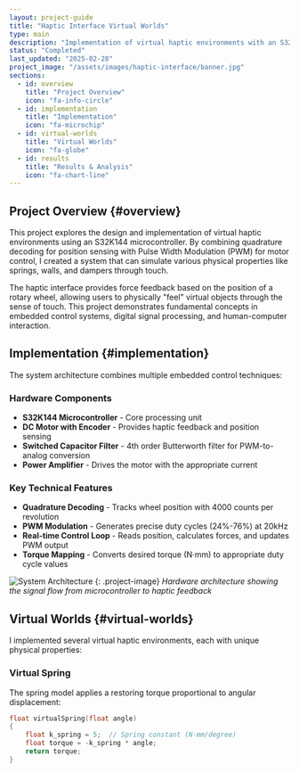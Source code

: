 ```yaml
---
layout: project-guide
title: "Haptic Interface Virtual Worlds"
type: main
description: "Implementation of virtual haptic environments with an S32K144 microcontroller using PWM modulation and torque control"
status: "Completed"
last_updated: "2025-02-28"
project_image: "/assets/images/haptic-interface/banner.jpg"
sections:
  - id: overview
    title: "Project Overview"
    icon: "fa-info-circle"
  - id: implementation
    title: "Implementation"
    icon: "fa-microchip"
  - id: virtual-worlds
    title: "Virtual Worlds"
    icon: "fa-globe"
  - id: results
    title: "Results & Analysis"
    icon: "fa-chart-line"
---
```


## Project Overview {#overview}
This project explores the design and implementation of virtual haptic environments using an S32K144 microcontroller. By combining quadrature decoding for position sensing with Pulse Width Modulation (PWM) for motor control, I created a system that can simulate various physical properties like springs, walls, and dampers through touch.

The haptic interface provides force feedback based on the position of a rotary wheel, allowing users to physically "feel" virtual objects through the sense of touch. This project demonstrates fundamental concepts in embedded control systems, digital signal processing, and human-computer interaction.

## Implementation {#implementation}
The system architecture combines multiple embedded control techniques:

### Hardware Components
- **S32K144 Microcontroller** - Core processing unit
- **DC Motor with Encoder** - Provides haptic feedback and position sensing
- **Switched Capacitor Filter** - 4th order Butterworth filter for PWM-to-analog conversion
- **Power Amplifier** - Drives the motor with the appropriate current

### Key Technical Features
- **Quadrature Decoding** - Tracks wheel position with 4000 counts per revolution
- **PWM Modulation** - Generates precise duty cycles (24%-76%) at 20kHz
- **Real-time Control Loop** - Reads position, calculates forces, and updates PWM output
- **Torque Mapping** - Converts desired torque (N·mm) to appropriate duty cycle values

![System Architecture](/assets/images/haptic-interface/system-architecture.jpg)
{: .project-image}
*Hardware architecture showing the signal flow from microcontroller to haptic feedback*

## Virtual Worlds {#virtual-worlds}
I implemented several virtual haptic environments, each with unique physical properties:

### Virtual Spring
The spring model applies a restoring torque proportional to angular displacement:

```c
float virtualSpring(float angle)
{
    float k_spring = 5;  // Spring constant (N·mm/degree)
    float torque = -k_spring * angle;
    return torque;
}

